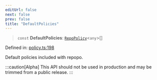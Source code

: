 ```yaml
---
editUrl: false
next: false
prev: false
title: "DefaultPolicies"
---
```


> `const` **DefaultPolicies**: [`RepoPolicy`](/api/interfaces/repopolicy/)\<`any`\>[]

Defined in: [policy.ts:198](https://github.com/tylerbutler/tools-monorepo/blob/main/packages/repopo/src/policy.ts#L198)

Default policies included with repopo.

:::caution[Alpha]
This API should not be used in production and may be trimmed from a public release.
:::
